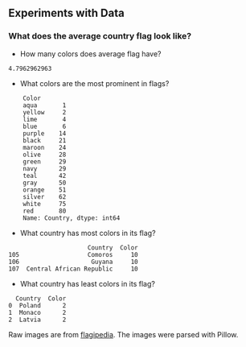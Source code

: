 ## Experiments with Data

### What does the average country flag look like?

* How many colors does average flag have?
```
4.7962962963
```
* What colors are the most prominent in flags?
```    
    Color
    aqua       1
    yellow     2
    lime       4
    blue       6
    purple    14
    black     21
    maroon    24
    olive     28
    green     29
    navy      29
    teal      42
    gray      50
    orange    51
    silver    62
    white     75
    red       80
    Name: Country, dtype: int64
```
* What country has most colors in its flag?
```                      
                      Country  Color
105                   Comoros     10
106                    Guyana     10
107  Central African Republic     10

```
* What country has least colors in its flag?
```  
  Country  Color
0  Poland      2
1  Monaco      2
2  Latvia      2
```
Raw images are from [flagipedia](http://flagpedia.net/download). The images were parsed with Pillow.

